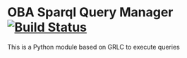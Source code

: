 # OBA Sparql Query Manager [![Build Status](https://travis-ci.org/KnowledgeCaptureAndDiscovery/OBA_sparql.svg?branch=master)](https://travis-ci.org/KnowledgeCaptureAndDiscovery/OBA_sparql)


This is a Python module based on GRLC to execute queries
